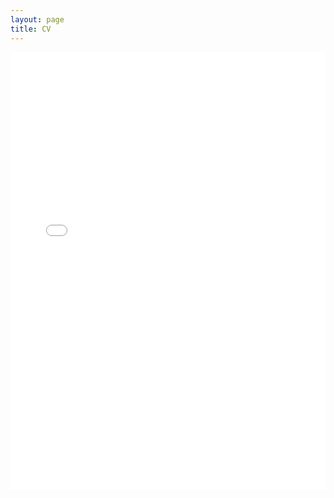 ```yaml
---
layout: page
title: CV
---
```


<section>
  <embed src="cv/cv_duboc_aurelien.pdf" width="100%" height="700" alt="pdf" pluginspage="http://www.adobe.com/products/acrobat/readstep2.html">
</section>
